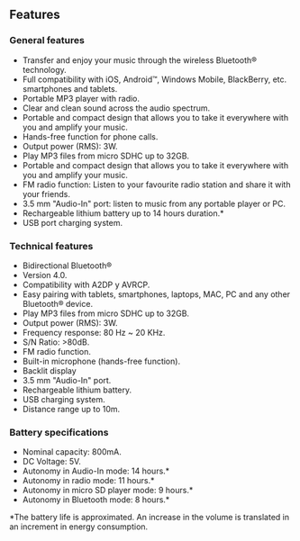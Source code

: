 ## Features

### General features

- Transfer and enjoy your music through the wireless Bluetooth® technology.
- Full compatibility with iOS, Android™, Windows Mobile, BlackBerry, etc. smartphones and tablets.
- Portable MP3 player with radio.
- Clear and clean sound across the audio spectrum.
- Portable and compact design that allows you to take it everywhere with you and amplify your music.
- Hands-free function for phone calls.
- Output power (RMS): 3W.
- Play MP3 files from micro SDHC up to 32GB.
- Portable and compact design that allows you to take it everywhere with you and amplify your music.
- FM radio function: Listen to your favourite radio station and share it with your friends.
- 3.5 mm "Audio-In" port: listen to music from any portable player or PC.
- Rechargeable lithium battery up to 14 hours duration.*
- USB port charging system.


### Technical features

- Bidirectional Bluetooth®
- Version 4.0.
- Compatibility with A2DP y AVRCP.
- Easy pairing with tablets, smartphones, laptops, MAC, PC and any other Bluetooth® device.
- Play MP3 files from micro SDHC up to 32GB.
- Output power (RMS): 3W.
- Frequency response: 80 Hz ~ 20 KHz.
- S/N Ratio: >80dB.
- FM radio function.
- Built-in microphone (hands-free function).
- Backlit display
- 3.5 mm "Audio-In" port.
- Rechargeable lithium battery.
- USB charging system.
- Distance range up to 10m.


### Battery specifications

- Nominal capacity: 800mA.
- DC Voltage: 5V.
- Autonomy in Audio-In mode: 14 hours.*
- Autonomy in radio mode: 11 hours.*
- Autonomy in micro SD player mode: 9 hours.*
- Autonomy in Bluetooth mode: 8 hours.*


*The battery life is approximated. An increase in the volume is translated in an increment in energy consumption.
